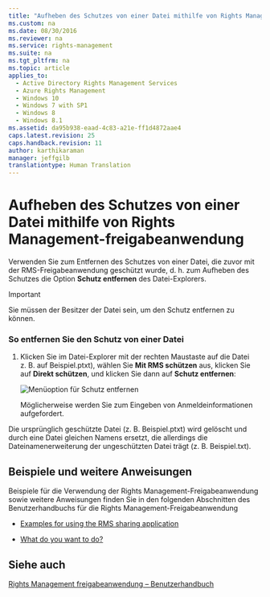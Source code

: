 ```yaml
---
title: "Aufheben des Schutzes von einer Datei mithilfe von Rights Management-freigabeanwendung"
ms.custom: na
ms.date: 08/30/2016
ms.reviewer: na
ms.service: rights-management
ms.suite: na
ms.tgt_pltfrm: na
ms.topic: article
applies_to: 
  - Active Directory Rights Management Services
  - Azure Rights Management
  - Windows 10
  - Windows 7 with SP1
  - Windows 8
  - Windows 8.1
ms.assetid: da95b938-eaad-4c83-a21e-ff1d4872aae4
caps.latest.revision: 25
caps.handback.revision: 11
author: karthikaraman
manager: jeffgilb
translationtype: Human Translation
---
```

# Aufheben des Schutzes von einer Datei mithilfe von Rights Management-freigabeanwendung
Verwenden Sie zum Entfernen des Schutzes von einer Datei, die zuvor mit der RMS-Freigabeanwendung geschützt wurde, d. h. zum Aufheben des Schutzes die Option **Schutz entfernen** des Datei-Explorers.

> [!IMPORTANT]
> Sie müssen der Besitzer der Datei sein, um den Schutz entfernen zu können.

### So entfernen Sie den Schutz von einer Datei

1.  Klicken Sie im Datei-Explorer mit der rechten Maustaste auf die Datei z. B. auf Beispiel.ptxt), wählen Sie **Mit RMS schützen** aus, klicken Sie auf **Direkt schützen**, und klicken Sie dann auf **Schutz entfernen**:

    ![Menüoption für Schutz entfernen](../../ems/RMS_Client/media/ADRMS_MSRMSApp_RemoveProtection.png "ADRMS_MSRMSApp_RemoveProtection")

    Möglicherweise werden Sie zum Eingeben von Anmeldeinformationen aufgefordert.

Die ursprünglich geschützte Datei (z. B. Beispiel.ptxt) wird gelöscht und durch eine Datei gleichen Namens ersetzt, die allerdings die Dateinamenerweiterung der ungeschützten Datei trägt (z. B. Beispiel.txt).

## Beispiele und weitere Anweisungen
Beispiele für die Verwendung der Rights Management-Freigabeanwendung sowie weitere Anweisungen finden Sie in den folgenden Abschnitten des Benutzerhandbuchs für die Rights Management-Freigabeanwendung

-   [Examples for using the RMS sharing application](../../ems/RMS_Client/Rights-Management-sharing-application-user-guide.md#BKMK_SharingExamples)

-   [What do you want to do?](../../ems/RMS_Client/Rights-Management-sharing-application-user-guide.md#BKMK_SharingInstructions)

## Siehe auch
[Rights Management freigabeanwendung – Benutzerhandbuch](../../ems/RMS_Client/Rights-Management-sharing-application-user-guide.md)

